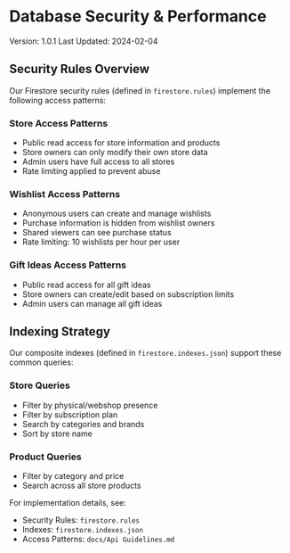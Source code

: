 # Database Security & Performance
Version: 1.0.1
Last Updated: 2024-02-04

## Security Rules Overview
Our Firestore security rules (defined in `firestore.rules`) implement the following access patterns:

### Store Access Patterns
- Public read access for store information and products
- Store owners can only modify their own store data
- Admin users have full access to all stores
- Rate limiting applied to prevent abuse

### Wishlist Access Patterns
- Anonymous users can create and manage wishlists
- Purchase information is hidden from wishlist owners
- Shared viewers can see purchase status
- Rate limiting: 10 wishlists per hour per user

### Gift Ideas Access Patterns
- Public read access for all gift ideas
- Store owners can create/edit based on subscription limits
- Admin users can manage all gift ideas

## Indexing Strategy
Our composite indexes (defined in `firestore.indexes.json`) support these common queries:

### Store Queries
- Filter by physical/webshop presence
- Filter by subscription plan
- Search by categories and brands
- Sort by store name

### Product Queries
- Filter by category and price
- Search across all store products

For implementation details, see:
- Security Rules: `firestore.rules`
- Indexes: `firestore.indexes.json`
- Access Patterns: `docs/Api Guidelines.md` 